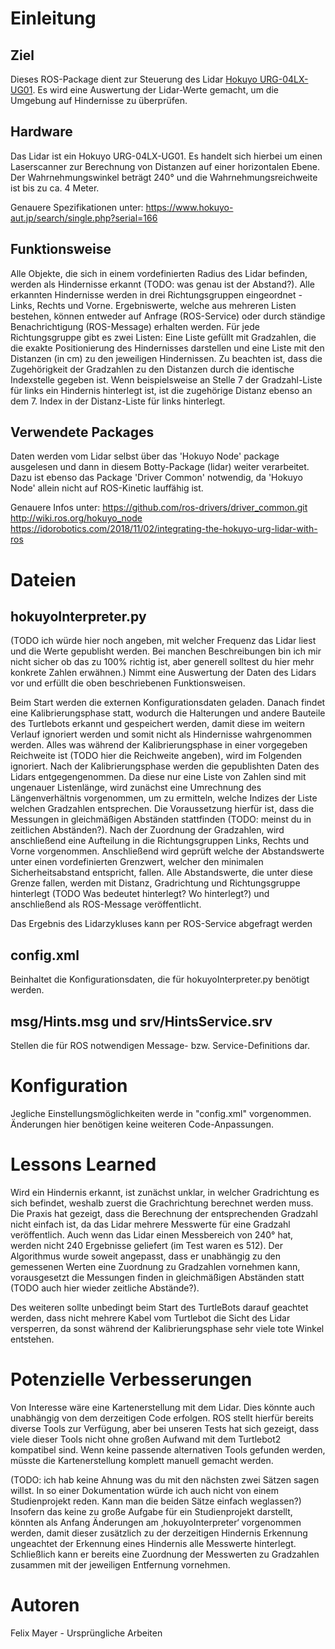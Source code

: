 # Einleitung
## Ziel
Dieses ROS-Package dient zur Steuerung des Lidar [Hokuyo URG-04LX-UG01](https://www.roscomponents.com/en/lidar-laser-scanner/83-urg-04lx-ug01.html). Es wird eine Auswertung der Lidar-Werte gemacht, um die Umgebung auf Hindernisse zu überprüfen.

## Hardware
Das Lidar ist ein Hokuyo URG-04LX-UG01. Es handelt sich hierbei um einen Laserscanner zur Berechnung von Distanzen auf einer horizontalen Ebene. Der Wahrnehmungswinkel beträgt 240° und die Wahrnehmungsreichweite ist bis zu ca. 4 Meter.

Genauere Spezifikationen unter:
https://www.hokuyo-aut.jp/search/single.php?serial=166

## Funktionsweise
Alle Objekte, die sich in einem vordefinierten Radius des Lidar befinden, werden als Hindernisse erkannt (TODO: was genau ist der Abstand?). Alle erkannten Hindernisse werden in drei Richtungsgruppen eingeordnet - Links, Rechts und Vorne. Ergebniswerte, welche aus mehreren Listen bestehen, können entweder auf Anfrage (ROS-Service) oder durch ständige Benachrichtigung (ROS-Message) erhalten werden. Für jede Richtungsgruppe gibt es zwei Listen: Eine Liste gefüllt mit Gradzahlen, die die exakte Positionierung des Hindernisses darstellen und eine Liste mit den Distanzen (in cm) zu den jeweiligen Hindernissen. Zu beachten ist, dass die Zugehörigkeit der Gradzahlen zu den Distanzen durch die identische Indexstelle gegeben ist. Wenn beispielsweise an Stelle 7 der Gradzahl-Liste für links ein Hindernis hinterlegt ist, ist die zugehörige Distanz ebenso an dem 7. Index in der Distanz-Liste für links hinterlegt.


## Verwendete Packages
Daten werden vom Lidar selbst über das 'Hokuyo Node' package ausgelesen und dann in diesem Botty-Package (lidar) weiter verarbeitet. Dazu ist ebenso das Package 'Driver Common' notwendig, da 'Hokuyo Node' allein nicht auf ROS-Kinetic lauffähig ist.

Genauere Infos unter:
https://github.com/ros-drivers/driver_common.git
http://wiki.ros.org/hokuyo_node
https://idorobotics.com/2018/11/02/integrating-the-hokuyo-urg-lidar-with-ros

# Dateien
## hokuyoInterpreter.py
(TODO ich würde hier noch angeben, mit welcher Frequenz das Lidar liest und die Werte gepublisht werden. Bei manchen Beschreibungen bin ich mir nicht sicher ob das zu 100% richtig ist, aber generell solltest du hier mehr konkrete Zahlen erwähnen.)
Nimmt eine Auswertung der Daten des Lidars vor und erfüllt die oben beschriebenen Funktionsweisen. 

Beim Start werden die externen Konfigurationsdaten geladen. Danach findet eine Kalibrierungsphase statt, wodurch die Halterungen und andere Bauteile des Turtlebots erkannt und gespeichert werden, damit diese im weitern Verlauf ignoriert werden und somit nicht als Hindernisse wahrgenommen werden. Alles was während der Kalibrierungsphase in einer vorgegeben Reichweite ist (TODO hier die Reichweite angeben), wird im Folgenden ignoriert.
Nach der Kalibrierungsphase werden die gepublishten Daten des Lidars entgegengenommen. Da diese nur eine Liste von Zahlen sind mit ungenauer Listenlänge, wird zunächst eine Umrechnung des Längenverhältnis vorgenommen, um zu ermitteln, welche Indizes der Liste welchen Gradzahlen entsprechen. Die Voraussetzung hierfür ist, dass die Messungen in gleichmäßigen Abständen stattfinden (TODO: meinst du in zeitlichen Abständen?). Nach der Zuordnung der Gradzahlen, wird anschließend eine Aufteilung in die Richtungsgruppen Links, Rechts und Vorne vorgenommen. Anschließend wird geprüft welche der Abstandswerte unter einen vordefinierten Grenzwert, welcher den minimalen Sicherheitsabstand entspricht, fallen. Alle Abstandswerte, die unter diese Grenze fallen, werden mit Distanz, Gradrichtung und Richtungsgruppe hinterlegt (TODO Was bedeutet hinterlegt? Wo hinterlegt?) und anschließend als ROS-Message veröffentlicht. 

Das Ergebnis des Lidarzykluses kann per ROS-Service abgefragt werden

## config.xml
Beinhaltet die Konfigurationsdaten, die für hokuyoInterpreter.py benötigt werden.

## msg/Hints.msg und srv/HintsService.srv
Stellen die für ROS notwendigen Message- bzw. Service-Definitions dar.

# Konfiguration
Jegliche Einstellungsmöglichkeiten werde in "config.xml" vorgenommen. Änderungen hier benötigen keine weiteren Code-Anpassungen.

# Lessons Learned
Wird ein Hindernis erkannt, ist zunächst unklar, in welcher Gradrichtung es sich befindet, weshalb zuerst die Grachrichtung berechnet werden muss. Die Praxis hat gezeigt, dass die Berechnung der entsprechenden Gradzahl nicht einfach ist, da das Lidar mehrere Messwerte für eine Gradzahl veröffentlich. Auch wenn das Lidar einen Messbereich von 240° hat, werden nicht 240 Ergebnisse geliefert (im Test waren es 512). Der Algorithmus wurde soweit angepasst, dass er unabhängig zu den gemessenen Werten eine Zuordnung zu Gradzahlen vornehmen kann, vorausgesetzt die Messungen finden in gleichmäßigen Abständen statt (TODO auch hier wieder zeitliche Abstände?). 

Des weiteren sollte unbedingt beim Start des TurtleBots darauf geachtet werden, dass nicht mehrere Kabel vom Turtlebot die Sicht des Lidar versperren, da sonst während der Kalibrierungsphase sehr viele tote Winkel entstehen.

# Potenzielle Verbesserungen
Von Interesse wäre eine Kartenerstellung mit dem Lidar. Dies könnte auch unabhängig von dem derzeitigen Code erfolgen. ROS stellt hierfür bereits diverse Tools zur Verfügung, aber bei unseren Tests hat sich gezeigt, dass viele dieser Tools nicht ohne großen Aufwand mit dem Turtlebot2 kompatibel sind. Wenn keine passende alternativen Tools gefunden werden, müsste die Kartenerstellung komplett manuell gemacht werden.

(TODO: ich hab keine Ahnung was du mit den nächsten zwei Sätzen sagen willst. In so einer Dokumentation würde ich auch nicht von einem Studienprojekt reden. Kann man die beiden Sätze einfach weglassen?)
Insofern das keine zu große Aufgabe für ein Studienprojekt darstellt, könnten als Anfang Änderungen am ‚hokuyoInterpreter‘ vorgenommen werden, damit dieser zusätzlich zu der derzeitigen Hindernis Erkennung ungeachtet der Erkennung eines Hindernis alle Messwerte hinterlegt. Schließlich kann er bereits eine Zuordnung der Messwerten zu Gradzahlen zusammen mit der jeweiligen Entfernung vornehmen. 

# Autoren
Felix Mayer - Ursprüngliche Arbeiten
